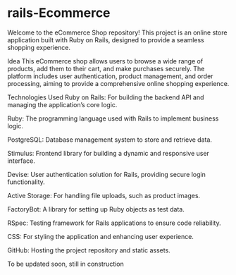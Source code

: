 # rails-Ecommerce
Welcome to the eCommerce Shop repository! This project is an online store application built with Ruby on Rails, designed to provide a seamless shopping experience.

Idea
This eCommerce shop allows users to browse a wide range of products, add them to their cart, and make purchases securely. The platform includes user authentication, product management, and order processing, aiming to provide a comprehensive online shopping experience.

Technologies Used
Ruby on Rails: For building the backend API and managing the application’s core logic.

Ruby: The programming language used with Rails to implement business logic.

PostgreSQL: Database management system to store and retrieve data.

Stimulus: Frontend library for building a dynamic and responsive user interface.

Devise: User authentication solution for Rails, providing secure login functionality.

Active Storage: For handling file uploads, such as product images.

FactoryBot: A library for setting up Ruby objects as test data.

RSpec: Testing framework for Rails applications to ensure code reliability.

CSS: For styling the application and enhancing user experience.

GitHub: Hosting the project repository and static assets.

To be updated soon, still in construction
